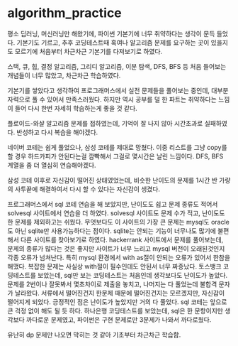 # algorithm_practice

평소 딥러닝, 머신러닝만 해왔기에, 파이썬 기본기에 너무 취약하다는 생각이 문득 들었다. 
기본기도 기르고, 추후 코딩테스트때 혹여나 알고리즘 문제를 요구하는 곳이 있을지도 모르기에 처음부터 차근차근 기본기를 다져보기로 하였다.    

스택, 큐, 힙, 결정 알고리즘, 그리디 알고리즘, 이분 탐색, DFS, BFS 등 처음 들어보는 개념들이 너무 많았고, 차근차근 학습하였다. 

기본기를 쌓았다고 생각하여 프로그래머스에서 실전 문제들을 풀어보는 중인데, 대부분 자력으로 풀 수 있어서 만족스러웠다.
하지만 역시 공부를 덜 한 파트는 취약하다는 느낌이 들어 다시 한번 자세히 학습하는게 좋을 것 같다.

플로이드-와샬 알고리즘 문제를 접하였는데, 기억이 잘 나지 않아 시간초과로 실패하였다. 반성하고 다시 복습을 해야겠다.


 네이버 코테는 쉽게 풀었으나, 삼성 코테를 제대로 망쳤다. 이중 리스트를 그냥 copy를 할 경우 하드카피가 안된다는걸 깜빡해서 그걸로 몇시간은 날린 느낌이다.
 DFS, BFS 계열을 좀 더 열심히 연습해야겠다.
 
삼성 코테 이후로 자신감이 떨어진 상태였었는데, 비슷한 난이도의 문제를 1시간 반 가량의 사투끝에 해결하여서 다시 할 수 있다는 자신감이 생겼다.


프로그래머스에서 sql 코테 연습을 해 보았지만, 난이도도 쉽고 문제 종류도 적어서 solvesql 사이트에서 연습을 더 하였다.
solvesql 사이트도 문제 수가 적고, 난이도도 한 문제를 제외하고는 쉬웠다. 무엇보다도 이 사이트의 가장 큰 문제는 mysql도 oracle도 아닌 sqlite만 사용가능하다는 점이다. sqlite는 안되는 기능이 너무나도 많기에 불편해서 다른 사이트를 찾아보기로 하였다.
hackerrank 사이트에서 문제를 풀어보는데, 문제의 종류가 많다는 것은 좋지만 사이트가 너무 느리고 mysql 버전이 오래된것인지 각종 오류가 넘쳐난다. 특히 mysql 환경에서 with as절이 안되는 오류가 있어서 한참을 해맸다. 복잡한 문제는 사실상 with절이 필수인데도 안된서 너무 짜증났다. 
토스뱅크 코딩테스트를 보았는데, sql만 보는 코딩테스트는 처음인데 생각보다도 난이도가 높았다. 문제를 2번이나 잘못봐서 몇초차이로 제출을 놓치고, 나머지는 다 풀었는데 불합격 문자가 날라왔다. 서류에서 떨어진건지 한문제 때문에 떨어진건지는 모르겠지만, 자신감이 떨어지게 되었다. 긍정적인 점은 난이도가 높았지만 거의 다 풀었다. sql 코테는 앞으로 큰 걱정 없이 해도 될 듯 하다.
하나은행 코딩테스트를 보았는데, sql은 한 문항이지만 생각보다 까다로운 문제였고, 파이썬은 구현 문제로만 3문제가 나와서 까다로웠다.  

유난히 dp 문제만 나오면 막히는 것 같아 기초부터 차근차근 학습함.
 

